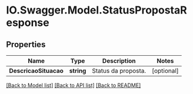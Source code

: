 # IO.Swagger.Model.StatusPropostaResponse
## Properties

Name | Type | Description | Notes
------------ | ------------- | ------------- | -------------
**DescricaoSituacao** | **string** | Status da proposta. | [optional] 

[[Back to Model list]](../README.md#documentation-for-models) [[Back to API list]](../README.md#documentation-for-api-endpoints) [[Back to README]](../README.md)

